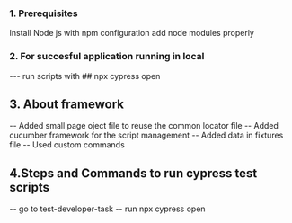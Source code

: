 
### 1. Prerequisites
Install Node js with npm configuration
add node modules properly
### 2. For succesful application running in local
--- run scripts with ## npx cypress open

## 3. About framework 

-- Added small page oject file to reuse the common locator file
-- Added cucumber framework for the script management
-- Added data in fixtures file
-- Used custom commands

## 4.Steps and Commands to run cypress test scripts
-- go to test-developer-task
-- run npx cypress open